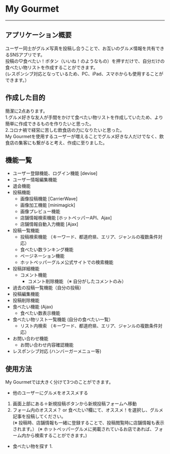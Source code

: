 # My Gourmet
---
## アプリケーション概要
ユーザー同士がグルメ写真を投稿し合うことで、お互いのグルメ情報を共有できるSNSアプリです。  
投稿の♡食べたい！ボタン（いいね！のようなもの）を押すだけで、自分だけの食べたい物リストを作成することができます。  
(レスポンシブ対応となっているため、PC、iPad、スマホからも使用することができます。）


## 作成した目的

簡潔に2点あります。  
1.グルメ好きな友人が手間をかけて食べたい物リストを作成していたため、より簡単に作成できるものを作りたいと思った。  
2.コロナ禍で経営に苦しむ飲食店の力になりたいと思った。  
My Gourmetを使用するユーザーが増えることでグルメ好きな人だけでなく、飲食店の集客にも繋がると考え、作成に至りました。  


## 機能一覧

- ユーザー登録機能、ログイン機能 [devise]　　
- ユーザー情報編集機能　　
- 退会機能　　
- 投稿機能  
  - 画像投稿機能 [CarrierWave]  
  - 画像加工機能 [minimagick]  
  - 画像プレビュー機能  
  - 店舗情報検索機能 [ホットペッパーAPI、Ajax]  
  - 店舗情報自動入力機能 [Ajax]  
- 投稿一覧機能  
  - 投稿検索機能 （キーワード、都道府県、エリア、ジャンルの複数条件対応）  
  - 食べたい数ランキング機能  
  - ページネーション機能  
  - ホットペッパーグルメ公式サイトでの検索機能  
- 投稿詳細機能  
  - コメント機能  
    - コメント削除機能 （※ 自分がしたコメントのみ）  
- 過去の投稿一覧機能（自分の投稿）  
- 投稿編集機能  
- 投稿削除機能  
- 食べたい機能 (Ajax)  
  - 食べたい数表示機能  
- 食べたい物リスト一覧機能 (自分の食べたい一覧）  
  - リスト内検索 （キーワード、都道府県、エリア、ジャンルの複数条件対応）  
- お問い合わせ機能
  - お問い合わせ内容確認機能
- レスポンシブ対応 (ハンバーガーメニュー等)
 

## 使用方法
My Gourmetでは大きく分けて3つのことができます。
- 他のユーザーにグルメをオススメする
 1. 画面上部にある＋新規投稿ボタンから新規投稿フォームへ移動
 2. フォーム内のオススメ？ or 食べたい?欄にて、オススメ！を選択し、グルメ記事を投稿してください。  
     (※ 投稿時、店舗情報も一緒に登録することで、投稿閲覧時に店舗情報も表示されます。）
     (※ ホットペッパーグルメに掲載されているお店であれば、フォーム内から検索することができます。)
- 食べたい物を探す
  1. 
    

  


